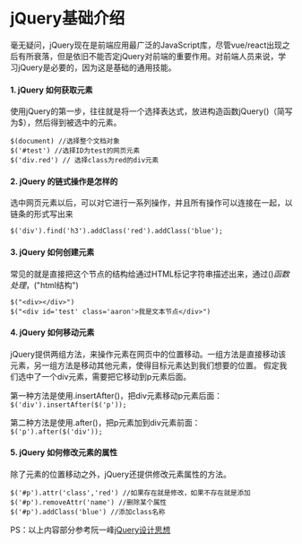 # jQuery基础介绍
毫无疑问，jQuery现在是前端应用最广泛的JavaScript库，尽管vue/react出现之后有所衰落，但是依旧不能否定jQuery对前端的重要作用。对前端人员来说，学习jQuery是必要的，因为这是基础的通用技能。

#### 1. jQuery 如何获取元素
使用jQuery的第一步，往往就是将一个选择表达式，放进构造函数jQuery()（简写为$），然后得到被选中的元素。
```
$(document) //选择整个文档对象
$('#test') //选择ID为test的网页元素
$('div.red') // 选择class为red的div元素
```
#### 2. jQuery 的链式操作是怎样的
选中网页元素以后，可以对它进行一系列操作，并且所有操作可以连接在一起，以链条的形式写出来
```
$('div').find('h3').addClass('red').addClass('blue');
```
#### 3. jQuery 如何创建元素
常见的就是直接把这个节点的结构给通过HTML标记字符串描述出来，通过$()函数处理，$("html结构")
```
$("<div></div>")
$("<div id='test' class='aaron'>我是文本节点</div>")
```

#### 4. jQuery 如何移动元素
jQuery提供两组方法，来操作元素在网页中的位置移动。一组方法是直接移动该元素，另一组方法是移动其他元素，使得目标元素达到我们想要的位置。
假定我们选中了一个div元素，需要把它移动到p元素后面。

第一种方法是使用.insertAfter()，把div元素移动p元素后面：
```$('div').insertAfter($('p'));```

第二种方法是使用.after()，把p元素加到div元素前面：
```$('p').after($('div'));```

#### 5. jQuery 如何修改元素的属性
除了元素的位置移动之外，jQuery还提供修改元素属性的方法。
```
$('#p').attr('class','red') //如果存在就是修改，如果不存在就是添加
$('#p').removeAttr('name') //删除某个属性
$('#p').addClass('blue') //添加class名称
```
PS：以上内容部分参考阮一峰[jQuery设计思想](http://www.ruanyifeng.com/blog/2011/07/jquery_fundamentals.html)
